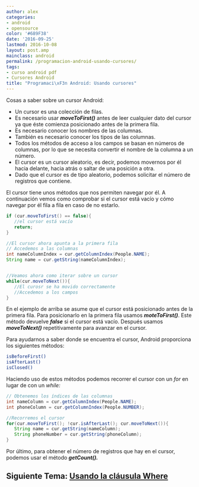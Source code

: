 ```yaml
---
author: alex
categories:
- android
- opensource
color: '#689F38'
date: '2016-09-25'
lastmod: 2016-10-08
layout: post.amp
mainclass: android
permalink: /programacion-android-usando-cursores/
tags:
- curso android pdf
- Cursores Android
title: "Programaci\xF3n Android: Usando cursores"
---
```


Cosas a saber sobre un cursor Android:

  * Un cursor es una colección de filas.
  * Es necesario usar ***moveToFirst()*** antes de leer cualquier dato del cursor ya que éste comienza posicionado antes de la primera fila.
  * Es necesario conocer los nombres de las columnas.
  * También es necesario conocer los tipos de las columnas.
  * Todos los métodos de acceso a los campos se basan en números de columnas, por lo que se necesita convertir el nombre de la columna a un número.
  * El cursor es un cursor aleatorio, es decir, podemos movernos por él hacia delante, hacia atrás o saltar de una posición a otra.
  * Dado que el cursor es de tipo aleatorio, podemos solicitar el número de registros que contiene.

El cursor tiene unos métodos que nos permiten navegar por él. A continuación vemos como comprobar si el cursor está vacío y cómo navegar por él fila a fila en caso de no estarlo.


<!--more--><!--ad-->

```java
if (cur.moveToFirst() == false){
   //el cursor está vacío
   return;
}

//El cursor ahora apunta a la primera fila
// Accedemos a las columnas
int nameColumnIndex = cur.getColumnIndex(People.NAME);
String name = cur.getString(nameColumnIndex);


//Veamos ahora como iterar sobre un cursor
while(cur.moveToNext()){
   //El curosr se ha movido correctamente
   //Accedemos a los campos
}

```

En el ejemplo de arriba se asume que el cursor está posicionado antes de la primera fila. Para posicionarlo en la primera fila usamos ***moteToFirst()***. Este método devuelve ***false*** si el cursor está vacío. Después usamos ***moveToNext()*** repetitivamente para avanzar en el cursor.

Para ayudarnos a saber donde se encuentra el cursor, Android proporciona los siguientes métodos:

```bash
isBeforeFirst()
isAfterLast()
isClosed()
```

Haciendo uso de estos métodos podemos recorrer el cursor con un *for* en lugar de con un *while:*

```java
// Obtenemos los índices de las columnas
int nameColumn = cur.getColumnIndex(People.NAME);
int phoneColumn = cur.getColumnIndex(People.NUMBER);

//Recorremos el cursor
for(cur.moveToFirst(); !cur.isAfterLast(); cur.moveToNext()){
   String name = cur.getString(nameColumn);
   String phoneNumber = cur.getString(phoneColumn);
}
```

Por último, para obtener el número de registros que hay en el cursor, podemos usar el método ***getCount().***

## Siguiente Tema: [Usando la cláusula Where][1]

 [1]: https://elbauldelprogramador.com/programacion-android-usando-la-clausula/